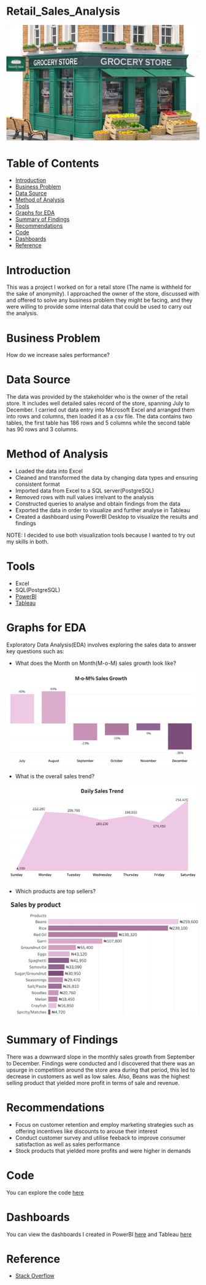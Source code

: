 # Retail_Sales_Analysis
![](Introduction_Image.jpg)
# Table of Contents
- [Introduction](#introduction)
- [Business Problem](#business-problem)
- [Data Source](#data-source)
- [Method of Analysis](#method-of-analysis)
- [Tools](#tools)
- [Graphs for EDA](#graphs-for-eda)
- [Summary of Findings](#summary-of-findings)
- [Recommendations](#recommendations)
- [Code](#code)
- [Dashboards](#dashboards)
- [Reference](#reference)
# Introduction
This was a project I worked on for a  retail store (The name is withheld for the sake of anonymity). I approached the owner of the store, discussed with and offered to solve any business problem they might be facing, and they were willing to provide some internal data that could be used to carry out the analysis.
# Business Problem
How do we increase sales performance?
# Data Source
The data was provided by the stakeholder who is the owner of the retail store. It includes well detailed sales record of the store, spanning July to December. I carried out data entry into Microsoft Excel and arranged them into rows and columns, then loaded it as a csv file. The data contains two tables, the first table has 186 rows and 5 columns while the second table has 90 rows and 3 columns.
# Method of Analysis
* Loaded the data into Excel
* Cleaned and transformed the data by changing data types and ensuring consistent format
* Imported data from Excel to a SQL server(PostgreSQL)
* Removed rows with null values irrelvant to the analysis
* Constructed queries to analyse and obtain findings from the data
* Exported the data in order to visualize and further analyse in Tableau
* Created a dashboard using PowerBI Desktop to visualize the results and findings

NOTE: 
I decided to use both visualization tools because I wanted to try out my skills in both.
# Tools
* Excel
* SQL(PostgreSQL)
* [PowerBI](https://app.powerbi.com/view?r=eyJrIjoiZTc0YTgxZTQtODYwNi00YTkyLTgyYjItNmUxNGZkZTQzNjFlIiwidCI6ImRmODY3OWNkLWE4MGUtNDVkOC05OWFjLWM4M2VkN2ZmOTVhMCJ9)
* [Tableau](https://public.tableau.com/app/profile/joy.johnson5229/viz/Retail_Sales_Analysis_16959781305710/Dashboard1)
# Graphs for EDA
Exploratory Data Analysis(EDA) involves exploring the sales data to answer key questions such as:
- What does the Month on Month(M-o-M) sales growth look like?

![](Graph_Image(1).png)

- What is the overall sales trend?

![](Graph_Image(2).png)

- Which products are top sellers?

![](Graph_Image(3).png)

# Summary of Findings
There was a downward slope in the monthly sales growth from September to December. Findings were conducted and I discovered that there was an upsurge in competition around the store area during that period, this led to decrease in customers as well as low sales. Also, Beans was the highest selling product that yielded more profit in terms of sale and revenue.
# Recommendations
* Focus on customer retention and employ marketing strategies such as offering incentives like discounts to arouse their interest
* Conduct customer survey and utilise feeback to improve consumer satisfaction as well as sales performance
* Stock products that yielded more profits and were higher in demands
# Code
You can explore the code [here](https://github.com/johyexson/Retail_Sales_Analysis/blob/main/Retail_Sales_Analysis.sql)
# Dashboards
You can view the dashboards I created in PowerBI [here](https://app.powerbi.com/view?r=eyJrIjoiZTc0YTgxZTQtODYwNi00YTkyLTgyYjItNmUxNGZkZTQzNjFlIiwidCI6ImRmODY3OWNkLWE4MGUtNDVkOC05OWFjLWM4M2VkN2ZmOTVhMCJ9) and Tableau [here](https://public.tableau.com/app/profile/joy.johnson5229/viz/Retail_Sales_Analysis_16959781305710/Dashboard1)
# Reference
 - [Stack Overflow](https://stackoverflow.com/)
